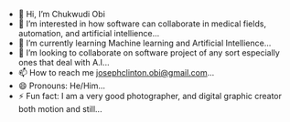 - 👋 Hi, I’m Chukwudi Obi
- 👀 I’m interested in how software can collaborate in medical fields, automation, and artificial intellience...
- 🌱 I’m currently learning Machine learning and Artificial Intellience...
- 💞️ I’m looking to collaborate on software project of any sort especially ones that deal with A.I...
- 📫 How to reach me josephclinton.obi@gmail.com...
- 😄 Pronouns: He/Him...
- ⚡ Fun fact: I am a very good photographer, and digital graphic creator both motion and still...

<!---
chukyobi/chukyobi is a ✨ special ✨ repository because its `README.md` (this file) appears on your GitHub profile.
You can click the Preview link to take a look at your changes.
--->
